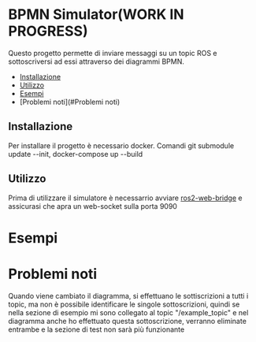 # BPMN Simulator(WORK IN PROGRESS)
Questo progetto permette di inviare messaggi su un topic ROS e sottoscriversi ad essi attraverso dei diagrammi BPMN.

 - [Installazione](#Installazione)
 - [Utilizzo](#Utilizzo)
 - [Esempi](#Esempi)
 - [Problemi noti](#Problemi noti)

## Installazione <a name="section"></a>
Per installare il progetto è necessario docker.
Comandi git submodule update --init, docker-compose up --build
## Utilizzo
Prima di utilizzare il simulatore è necessarrio avviare [ros2-web-bridge](https://mattia-izzi.gitbook.io/ros2-web-bridge-config/) e assicurasi che apra un web-socket sulla porta 9090
# Esempi

# Problemi noti
Quando viene cambiato il diagramma, si effettuano le sottiscrizioni a tutti i topic, ma non è possibile identificare le singole sottoscrizioni, quindi se nella sezione di esempio mi sono collegato al topic "/example_topic" e nel diagramma anche ho effettuato questa sottoscrizione, verranno eliminate entrambe e la sezione di test non sarà più funzionante

